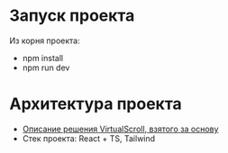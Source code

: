 # Запуск проекта

Из корня проекта:

- npm install
- npm run dev

# Архитектура проекта

- [Описание решения VirtualScroll, взятого за основу](https://blog.logrocket.com/virtual-scrolling-core-principles-and-basic-implementation-in-react/)
- Стек проекта: React + TS, Tailwind
